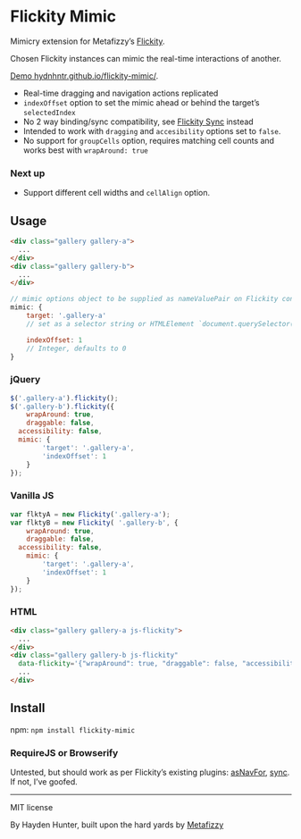 # Flickity Mimic
Mimicry extension for Metafizzy’s [Flickity](http://flickity.metafizzy.co/).

Chosen Flickity instances can mimic the real-time interactions of another.

[Demo hydnhntr.github.io/flickity-mimic/](http://hydnhntr.github.io/flickity-mimic/).

+ Real-time dragging and navigation actions replicated
+ `indexOffset` option to set the mimic ahead or behind the target’s `selectedIndex`
+ No 2 way binding/sync compatibility, see [Flickity Sync](https://github.com/metafizzy/flickity-sync) instead
+ Intended to work with `dragging` and `accesibility` options set to `false`.
+ No support for `groupCells` option, requires matching cell counts and works best with `wrapAround: true`

### Next up

+ Support different cell widths and `cellAlign` option.

## Usage

``` html
<div class="gallery gallery-a">
  ...
</div>
<div class="gallery gallery-b">
  ...
</div>
```

``` js
// mimic options object to be supplied as nameValuePair on Flickity config
mimic: {
	target: '.gallery-a'
	// set as a selector string or HTMLElement `document.querySelector('.gallery-a')`, `jQuery('.gallery-a')[0]`

	indexOffset: 1
	// Integer, defaults to 0
}
```


### jQuery

``` js
$('.gallery-a').flickity();
$('.gallery-b').flickity({
	wrapAround: true,
	draggable: false,
  accessibility: false,
  mimic: {
		'target': '.gallery-a',
		'indexOffset': 1
	}
});
```

### Vanilla JS

``` js
var flktyA = new Flickity('.gallery-a');
var flktyB = new Flickity( '.gallery-b', {
	wrapAround: true,
	draggable: false,
  accessibility: false,
	mimic: {
		'target': '.gallery-a',
		'indexOffset': 1
	}
});
```

### HTML

``` html
<div class="gallery gallery-a js-flickity">
  ...
</div>
<div class="gallery gallery-b js-flickity"
  data-flickity='{"wrapAround": true, "draggable": false, "accessibility": false, "mimic": {"target": "#carousel-a", "indexOffset": 1}}'>
  ...
</div>
```

## Install

npm: `npm install flickity-mimic`

### RequireJS or Browserify

Untested, but should work as per Flickity’s existing plugins: [asNavFor](https://github.com/metafizzy/flickity-as-nav-for), [sync](https://github.com/metafizzy/flickity-sync). If not, I’ve goofed.

---

MIT license

By Hayden Hunter, built upon the hard yards by [Metafizzy](http://metafizzy.co)
